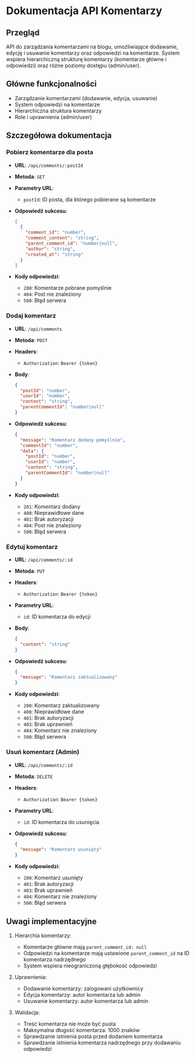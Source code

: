# Dokumentacja API Komentarzy

## Przegląd

API do zarządzania komentarzami na blogu, umożliwiające dodawanie, edycję i usuwanie komentarzy oraz odpowiedzi na komentarze. System wspiera hierarchiczną strukturę komentarzy (komentarze główne i odpowiedzi) oraz różne poziomy dostępu (admin/user).

## Główne funkcjonalności

- Zarządzanie komentarzami (dodawanie, edycja, usuwanie)
- System odpowiedzi na komentarze
- Hierarchiczna struktura komentarzy
- Role i uprawnienia (admin/user)

## Szczegółowa dokumentacja

### Pobierz komentarze dla posta

- **URL**: `/api/comments/:postId`
- **Metoda**: `GET`
- **Parametry URL**:
  - `postId`: ID posta, dla którego pobierane są komentarze
- **Odpowiedź sukcesu**:

  ```json
  [
    {
      "comment_id": "number",
      "comment_content": "string",
      "parent_comment_id": "number|null",
      "author": "string",
      "created_at": "string"
    }
  ]
  ```

- **Kody odpowiedzi**:
  - `200`: Komentarze pobrane pomyślnie
  - `404`: Post nie znaleziony
  - `500`: Błąd serwera

### Dodaj komentarz

- **URL**: `/api/comments`
- **Metoda**: `POST`
- **Headers**: 
  - `Authorization`: `Bearer {token}`
- **Body**:

  ```json
  {
    "postId": "number",
    "userId": "number",
    "content": "string",
    "parentCommentId": "number|null"
  }
  ```

- **Odpowiedź sukcesu**:

  ```json
  {
    "message": "Komentarz dodany pomyślnie",
    "commentId": "number",
    "data": {
      "postId": "number",
      "userId": "number",
      "content": "string",
      "parentCommentId": "number|null"
    }
  }
  ```

- **Kody odpowiedzi**:
  - `201`: Komentarz dodany
  - `400`: Nieprawidłowe dane
  - `401`: Brak autoryzacji
  - `404`: Post nie znaleziony
  - `500`: Błąd serwera

### Edytuj komentarz

- **URL**: `/api/comments/:id`
- **Metoda**: `PUT`
- **Headers**: 
  - `Authorization`: `Bearer {token}`
- **Parametry URL**:
  - `id`: ID komentarza do edycji
- **Body**:

  ```json
  {
    "content": "string"
  }
  ```

- **Odpowiedź sukcesu**:

  ```json
  {
    "message": "Komentarz zaktualizowany"
  }
  ```

- **Kody odpowiedzi**:
  - `200`: Komentarz zaktualizowany
  - `400`: Nieprawidłowe dane
  - `401`: Brak autoryzacji
  - `403`: Brak uprawnień
  - `404`: Komentarz nie znaleziony
  - `500`: Błąd serwera

### Usuń komentarz (Admin)

- **URL**: `/api/comments/:id`
- **Metoda**: `DELETE`
- **Headers**: 
  - `Authorization`: `Bearer {token}`
- **Parametry URL**:
  - `id`: ID komentarza do usunięcia
- **Odpowiedź sukcesu**:

  ```json
  {
    "message": "Komentarz usunięty"
  }
  ```

- **Kody odpowiedzi**:
  - `200`: Komentarz usunięty
  - `401`: Brak autoryzacji
  - `403`: Brak uprawnień
  - `404`: Komentarz nie znaleziony
  - `500`: Błąd serwera

## Uwagi implementacyjne

1. Hierarchia komentarzy:
   - Komentarze główne mają `parent_comment_id: null`
   - Odpowiedzi na komentarze mają ustawione `parent_comment_id` na ID komentarza nadrzędnego
   - System wspiera nieograniczoną głębokość odpowiedzi

2. Uprawnienia:
   - Dodawanie komentarzy: zalogowani użytkownicy
   - Edycja komentarzy: autor komentarza lub admin
   - Usuwanie komentarzy: autor komentarza lub admin

3. Walidacja:
   - Treść komentarza nie może być pusta
   - Maksymalna długość komentarza: 1000 znaków
   - Sprawdzanie istnienia posta przed dodaniem komentarza
   - Sprawdzanie istnienia komentarza nadrzędnego przy dodawaniu odpowiedzi

